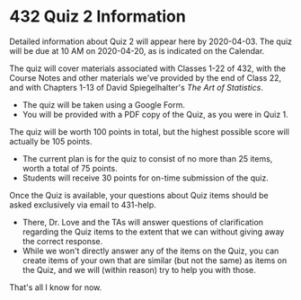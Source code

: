 # 432 Quiz 2 Information

Detailed information about Quiz 2 will appear here by 2020-04-03. 
The quiz will be due at 10 AM on 2020-04-20, as is indicated on the Calendar.

The quiz will cover materials associated with Classes 1-22 of 432, with the Course Notes and other materials we've provided by the end of Class 22, and with Chapters 1-13 of David Spiegelhalter's *The Art of Statistics*.

- The quiz will be taken using a Google Form.
- You will be provided with a PDF copy of the Quiz, as you were in Quiz 1.

The quiz will be worth 100 points in total, but the highest possible score will actually be 105 points.

- The current plan is for the quiz to consist of no more than 25 items, worth a total of 75 points.
- Students will receive 30 points for on-time submission of the quiz.

Once the Quiz is available, your questions about Quiz items should be asked exclusively via email to 431-help. 

- There, Dr. Love and the TAs will answer questions of clarification regarding the Quiz items to the extent that we can without giving away the correct response.
- While we won't directly answer any of the items on the Quiz, you can create items of your own that are similar (but not the same) as items on the Quiz, and we will (within reason) try to help you with those.

That's all I know for now.

